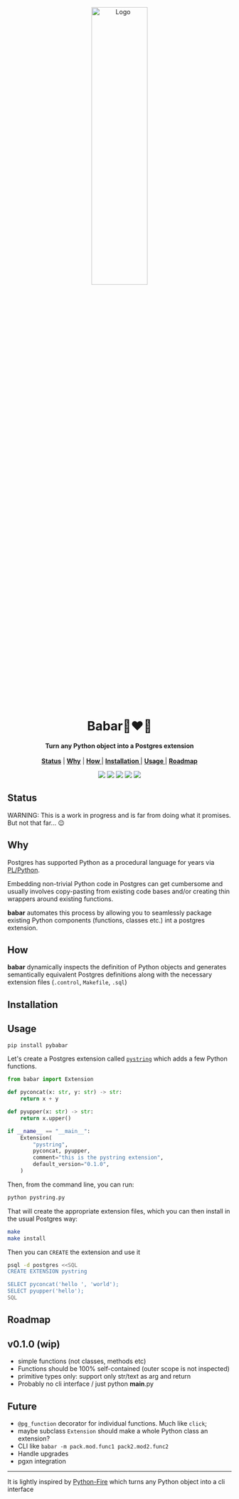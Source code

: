 <p align="center">
<p align="center">
   <img width="50%" height="40%" src="https://tselai.com/data/babar-1.png" alt="Logo">
  </p>
  <h1 align="center">Babar🐘❤️🐍</h1>
  <p align="center">
  <strong>Turn any Python object into a Postgres extension</strong>
    <br> <br />
    <a href="#status"><strong> Status</strong></a> |
    <a href="#why"><strong> Why</strong></a> |
    <a href="#how"><strong> How </strong></a> |
    <a href="#installation"><strong> Installation </strong></a> |
    <a href="#usage"><strong> Usage </strong></a> |
    <a href="#roadmap"><strong> Roadmap </strong></a> 

   </p>
<p align="center">

<p align="center">
<a href="https://pypi.org/project/pybabar/"><img src="https://img.shields.io/pypi/v/pybabar?label=PyPI"></a>
<a href="https://github.com/Florents-Tselai/babar/actions/workflows/test.yml?branch=mainline"><img src="https://github.com/Florents-Tselai/babar/actions/workflows/test.yml/badge.svg"></a>
<a href="https://codecov.io/gh/florents-tselai/babar"><img src="https://codecov.io/gh/Florents-Tselai/babar/branch/main/graph/badge.svg"></a>  
<a href="https://opensource.org/licenses/Apache-2.0"><img src="https://img.shields.io/badge/License-Apache%202.0-blue.svg"></a>
<a href="https://github.com/Florents-Tselai/babar/releases"><img src="https://img.shields.io/github/v/release/Florents-Tselai/babar?include_prereleases&label=changelog"></a>

## Status

WARNING: This is a work in progress and is far from doing what it promises.
But not that far... 😉

## Why

Postgres has supported Python as a procedural language for years
via [PL/Python](https://www.postgresql.org/docs/current/plpython.html).

Embedding non-trivial Python code in Postgres  can get cumbersome and usually
involves copy-pasting from existing code bases and/or creating thin wrappers around existing functions.

**babar** automates this process by allowing you to seamlessly package existing Python components (functions, classes etc.)
int a postgres extension.

## How
**babar** dynamically inspects the definition of Python objects
and generates semantically equivalent Postgres definitions
along with the necessary extension files (`.control`, `Makefile`, `.sql`)

## Installation

## Usage

```bash
pip install pybabar
```

Let's create a Postgres extension called [`pystring`](babar/examples/pystring.py)
which adds a few Python functions.

```python
from babar import Extension

def pyconcat(x: str, y: str) -> str:
    return x + y

def pyupper(x: str) -> str:
    return x.upper()

if __name__ == "__main__":
    Extension(
        "pystring",
        pyconcat, pyupper,
        comment="this is the pystring extension",
        default_version="0.1.0",
    )
```

Then, from the command line, you can run:

```bash
python pystring.py
```

That will create the appropriate extension files,
which you can then install in the usual Postgres way:
```bash
make 
make install
```

Then you can `CREATE` the extension and use it

```bash
psql -d postgres <<SQL
CREATE EXTENSION pystring

SELECT pyconcat('hello ', 'world');
SELECT pyupper('hello');
SQL
```

## Roadmap

## v0.1.0 (wip)

* simple functions (not classes, methods etc)
* Functions should be 100% self-contained (outer scope is not inspected)
* primitive types only: support only str/text as arg and return
* Probably no cli interface / just python __main__.py

## Future
* `@pg_function` decorator for individual functions. Much like `click`;
* maybe subclass `Extension` should make a whole Python class an extension?
* CLI like `babar -m pack.mod.func1 pack2.mod2.func2`
* Handle upgrades
* pgxn integration

---

It is lightly inspired by [Python-Fire](https://github.com/google/python-fire) 
which turns any Python object into a cli interface

